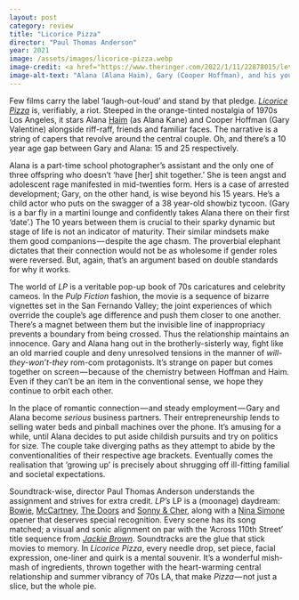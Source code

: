 ```yaml
---
layout: post
category: review
title: "Licorice Pizza"
director: "Paul Thomas Anderson"
year: 2021
image: /assets/images/licorice-pizza.webp
image-credit: <a href="https://www.theringer.com/2022/1/11/22878015/lets-talk-licorice-pizza">Universal</a>
image-alt-text: "Alana (Alana Haim), Gary (Cooper Hoffman), and his younger brother are sat in a convertable car. The two boys look ahead and Alana, who is driving, stares to the camera breaking the fourth wall"
---
```


Few films carry the label ‘laugh-out-loud’ and stand by that pledge. _[Licorice Pizza](https://en.wikipedia.org/wiki/Licorice_Pizza_%28store%29#:~:text=Licorice%20Pizza%20was%20a%20Los,the%20shape%20of%20a%20pizza.)_ is, verifiably, a riot. Steeped in the orange-tinted nostalgia of 1970s Los Angeles, it stars Alana [Haim](https://www.youtube.com/watch?v=ZjuA_o6Jzyo&ab_channel=HaimVEVO) (as Alana Kane) and Cooper Hoffman (Gary Valentine) alongside riff-raff, friends and familiar faces. The narrative is a string of capers that revolve around the central couple. Oh, and there’s a 10 year age gap between Gary and Alana: 15 and 25 respectively.

Alana is a part-time school photographer’s assistant and the only one of three offspring who doesn’t ‘have [her] shit together.’ She is teen angst and adolescent rage manifested in mid-twenties form. Hers is a case of arrested development; Gary, on the other hand, is wise beyond his 15 years. He’s a child actor who puts on the swagger of a 38 year-old showbiz tycoon. (Gary is a bar fly in a martini lounge and confidently takes Alana there on their first ‘date’.) The 10 years between them is crucial to their sparky dynamic but stage of life is not an indicator of maturity. Their similar mindsets make them good companions — despite the age chasm. The proverbial elephant dictates that their connection would not be as wholesome if gender roles were reversed. But, again, that’s an argument based on double standards for why it works.

The world of _LP_ is a veritable pop-up book of 70s caricatures and celebrity cameos. In the _Pulp Fiction_ fashion, the movie is a sequence of bizarre vignettes set in the San Fernando Valley; the joint experiences of which override the couple’s age difference and push them closer to one another. There’s a magnet between them but the invisible line of inappropriacy prevents a boundary from being crossed. Thus the relationship maintains an innocence. Gary and Alana hang out in the brotherly-sisterly way, fight like an old married couple and deny unresolved tensions in the manner of _will-they-won’t-they_ rom-com protagonists. It’s strange on paper but comes together on screen — because of the chemistry between Hoffman and Haim. Even if they can’t be an item in the conventional sense, we hope they continue to orbit each other.

In the place of romantic connection — and steady employment — Gary and Alana become _serious_ business partners. Their entrepreneurship lends to selling water beds and pinball machines over the phone. It’s amusing for a while, until Alana decides to put aside childish pursuits and try on politics for size. The couple take diverging paths as they attempt to abide by the conventionalities of their respective age brackets. Eventually comes the realisation that ‘growing up’ is precisely about shrugging off ill-fitting familial and societal expectations.

Soundtrack-wise, director Paul Thomas Anderson understands the assignment and strives for extra credit. _LP’s_ LP is a (moonage) daydream: [Bowie](https://www.youtube.com/watch?v=4ZKqbPZ6tug&ab_channel=DavidBowie-Topic), [McCartney](https://www.youtube.com/watch?v=dxHgEu_o0lo&ab_channel=PaulMcCartney-Topic), [The Doors](https://www.youtube.com/watch?v=6lnoM25D-js&ab_channel=TheDoors-Topic) and [Sonny & Cher](https://www.youtube.com/watch?v=IBtTyfPcuog&ab_channel=Sonny%26Cher-Topic), along with a [Nina Simone](https://www.youtube.com/watch?v=-1eoGz0v1oA&ab_channel=NinaSimone-Topic) opener that deserves special recognition. Every scene has its song matched; a visual and sonic alignment on par with the ‘Across 110th Street’ title sequence from [_Jackie Brown_](https://www.youtube.com/watch?v=9gs1_ndm3r4&ab_channel=DouglasGarner). Soundtracks are the glue that stick movies to memory. In _Licorice Pizza_, every needle drop, set piece, facial expression, one-liner and quirk is a mental souvenir. It’s a wonderful mish-mash of ingredients, thrown together with the heart-warming central relationship and summer vibrancy of 70s LA, that make _Pizza_ — not just a slice, but the whole pie.
